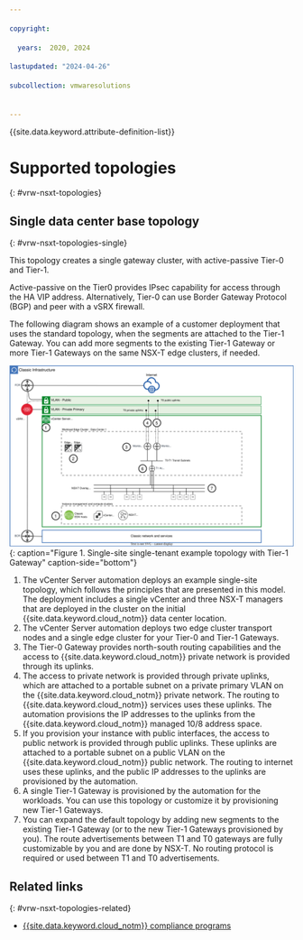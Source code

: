 ```yaml
---

copyright:

  years:  2020, 2024

lastupdated: "2024-04-26"

subcollection: vmwaresolutions


---
```


{{site.data.keyword.attribute-definition-list}}

# Supported topologies
{: #vrw-nsxt-topologies}

## Single data center base topology
{: #vrw-nsxt-topologies-single}

This topology creates a single gateway cluster, with active-passive Tier-0 and Tier-1.

Active-passive on the Tier0 provides IPsec capability for access through the HA VIP address. Alternatively, Tier-0 can use Border Gateway Protocol (BGP) and peer with a vSRX firewall.

The following diagram shows an example of a customer deployment that uses the standard topology, when the segments are attached to the Tier-1 Gateway. You can add more segments to the existing Tier-1 Gateway or more Tier-1 Gateways on the same NSX-T edge clusters, if needed.

![Single-site single-tenant example topology with Tier-1 Gateway](../../images/arch-pattern-1-zone-t1.svg "Single-site single-tenant example topology that uses both Tier-0 and Tier-1 Gateways"){: caption="Figure 1. Single-site single-tenant example topology with Tier-1 Gateway" caption-side="bottom"}

1. The vCenter Server automation deploys an example single-site topology, which follows the principles that are presented in this model. The deployment includes a single vCenter and three NSX-T managers that are deployed in the cluster on the initial {{site.data.keyword.cloud_notm}} data center location.
2. The vCenter Server automation deploys two edge cluster transport nodes and a single edge cluster for your Tier-0 and Tier-1 Gateways.
3. The Tier-0 Gateway provides north-south routing capabilities and the access to {{site.data.keyword.cloud_notm}} private network is provided through its uplinks.
4. The access to private network is provided through private uplinks, which are attached to a portable subnet on a private primary VLAN on the {{site.data.keyword.cloud_notm}} private network. The routing to {{site.data.keyword.cloud_notm}} services uses these uplinks. The automation provisions the IP addresses to the uplinks from the {{site.data.keyword.cloud_notm}} managed 10/8 address space.
5. If you provision your instance with public interfaces, the access to public network is provided through public uplinks. These uplinks are attached to a portable subnet on a public VLAN on the {{site.data.keyword.cloud_notm}} public network. The routing to internet uses these uplinks, and the public IP addresses to the uplinks are provisioned by the automation.
6. A single Tier-1 Gateway is provisioned by the automation for the workloads. You can use this topology or customize it by provisioning new Tier-1 Gateways.
7. You can expand the default topology by adding new segments to the existing Tier-1 Gateway (or to the new Tier-1 Gateways provisioned by you). The route advertisements between T1 and T0 gateways are fully customizable by you and are done by NSX-T. No routing protocol is required or used between T1 and T0 advertisements.

## Related links
{: #vrw-nsxt-topologies-related}

* [{{site.data.keyword.cloud_notm}} compliance programs](https://www.ibm.com/cloud/compliance)
